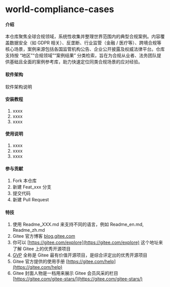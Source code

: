 # world-compliance-cases

#### 介绍
本仓库聚焦全球合规领域，系统性收集并整理世界范围内的典型合规案例。内容覆盖数据安全（如 GDPR 相关）、反垄断、行业监管（金融 / 医疗等）、跨境合规等核心场景，案例来源包括各国监管机构公告、企业公开披露及权威法律平台。仓库支持按 “地区”“合规领域”“案例结果” 分类检索，旨在为合规从业者、法务团队提供基础且全面的案例参考库，助力快速定位同类合规场景的应对经验。

#### 软件架构
软件架构说明


#### 安装教程

1.  xxxx
2.  xxxx
3.  xxxx

#### 使用说明

1.  xxxx
2.  xxxx
3.  xxxx

#### 参与贡献

1.  Fork 本仓库
2.  新建 Feat_xxx 分支
3.  提交代码
4.  新建 Pull Request


#### 特技

1.  使用 Readme\_XXX.md 来支持不同的语言，例如 Readme\_en.md, Readme\_zh.md
2.  Gitee 官方博客 [blog.gitee.com](https://blog.gitee.com)
3.  你可以 [https://gitee.com/explore](https://gitee.com/explore) 这个地址来了解 Gitee 上的优秀开源项目
4.  [GVP](https://gitee.com/gvp) 全称是 Gitee 最有价值开源项目，是综合评定出的优秀开源项目
5.  Gitee 官方提供的使用手册 [https://gitee.com/help](https://gitee.com/help)
6.  Gitee 封面人物是一档用来展示 Gitee 会员风采的栏目 [https://gitee.com/gitee-stars/](https://gitee.com/gitee-stars/)
